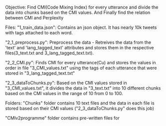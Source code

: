 Objective: Find CMI(Code Mixing Index) for every utterance and divide the data into chunks based on the CMI values.
And Finally find the relation between CMI and Perplexity

Files:
"1_train_data.json": Contains an json object. It has nearly 10k tweets with tags attached to each word.

"2_1_preprocess.py": Preprocess the data - Retreives the data from the 'text' and 'lang_tagged_text' attributes and stores them in the respective files(3_text.txt and 3_lang_tagged_text.txt).

"2_2_CMI.py": Finds CMI for every utterance(Cu) and stores the values in order in file "3_CMI_values.txt" using the tags of each utterance that were stored in "3_lang_tagged_text.txt"

"2_3_dataToChunks.py": Based on the CMI values stored in "3_CMI_values.txt", it divides the data in "3_text.txt" into 10 different chunks based on the CMI values in the range of 10 from 0 to 100.

Folders:
"Chunks" folder contains 10 text files and the data in each file is stored based on their CMI values ("2_3_dataToChunks.py" does this job)

"CMIv2programme" folder contains pre-written files for 
